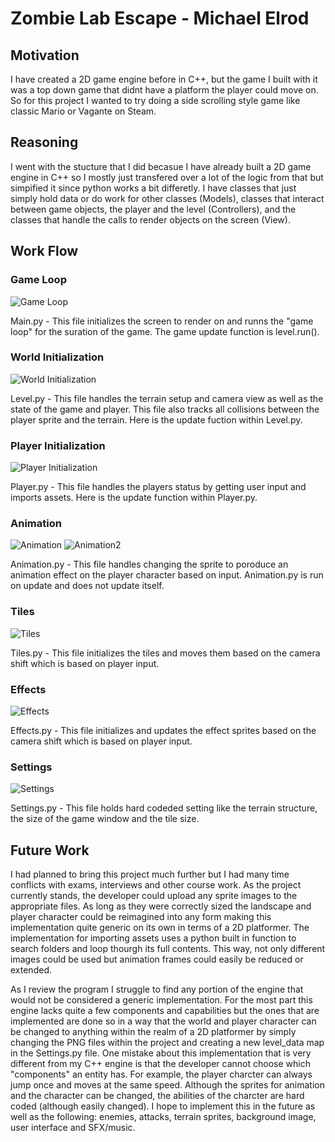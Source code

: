 # Zombie Lab Escape - Michael Elrod

## Motivation
I have created a 2D game engine before in C++, but the game I built with it was a top down game that didnt have a platform the player could move on. So for this project I wanted to try doing a side scrolling style game like classic Mario or Vagante on Steam.

## Reasoning
I went with the stucture that I did becasue I have already built a 2D game engine in C++ so I mostly just transfered over a lot of the logic from that but simpified it since python works a bit differetly. I have classes that just simply hold data or do work for other classes (Models), classes that interact between game objects, the player and the level (Controllers), and the classes that handle the calls to render objects on the screen (View).

## Work Flow
### Game Loop
![Game Loop](https://github.com/Michael-Elrod-dev/Zombie-Lab/blob/main/Images/Main.png)

Main.py - This file initializes the screen to render on and runns the "game loop" for the suration of the game. The game update function is level.run().

### World Initialization
![World Initialization](https://github.com/Michael-Elrod-dev/Zombie-Lab/blob/main/Images/Level.png)

Level.py - This file handles the terrain setup and camera view as well as the state of the game and player. This file also tracks all collisions between the player sprite and the terrain. Here is the update fuction within Level.py.

### Player Initialization
![Player Initialization](https://github.com/Michael-Elrod-dev/Zombie-Lab/blob/main/Images/Player.png)

Player.py - This file handles the players status by getting user input and imports assets. Here is the update function within Player.py.

### Animation
![Animation](https://github.com/Michael-Elrod-dev/Zombie-Lab/blob/main/Images/Animation.png)
![Animation2](https://github.com/Michael-Elrod-dev/Zombie-Lab/blob/main/Images/Animation2.png)

Animation.py - This file handles changing the sprite to poroduce an animation effect on the player character based on input. Animation.py is run on update and does not update itself.

### Tiles
![Tiles](https://github.com/Michael-Elrod-dev/Zombie-Lab/blob/main/Images/Tiles.png)

Tiles.py - This file initializes the tiles and moves them based on the camera shift which is based on player input.

### Effects
![Effects](https://github.com/Michael-Elrod-dev/Zombie-Lab/blob/main/Images/Effects.png)

Effects.py - This file initializes and updates the effect sprites based on the camera shift which is based on player input.

### Settings
![Settings](https://github.com/Michael-Elrod-dev/Zombie-Lab/blob/main/Images/Settings.png)

Settings.py - This file holds hard codeded setting like the terrain structure, the size of the game window and the tile size.

## Future Work
I had planned to bring this project much further but I had many time conflicts with exams, interviews and other course work. As the project currently stands, the developer could upload any sprite images to the appropriate files. As long as they were correctly sized the landscape and player character could be reimagined into any form making this implementation quite generic on its own in terms of a 2D platformer. The implementation for importing assets uses a python built in function to search folders and loop thourgh its full contents. This way, not only different images could be used but animation frames could easily be reduced or extended.

As I review the program I struggle to find any portion of the engine that would not be considered a generic implementation. For the most part this engine lacks quite a few components and capabilities but the ones that are implemented are done so in a way that the world and player character can be changed to anything within the realm of a 2D platformer by simply changing the PNG files within the project and creating a new level_data map in the Settings.py file. One mistake about this implementation that is very different from my C++ engine is that the developer cannot choose which "components" an entity has. For example, the player charcter can always jump once and moves at the same speed. Although the sprites for animation and the character can be changed, the abilities of the charcter are hard coded (although easily changed). I hope to implement this in the future as well as the following: enemies, attacks, terrain sprites,  background image, user interface and SFX/music.


